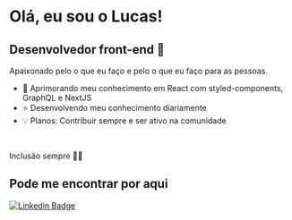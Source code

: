 # Olá, eu sou o Lucas!

## Desenvolvedor front-end :rainbow:

Apaixonado pelo o que eu faço e pelo o que eu faço para as pessoas.

- :seedling: Aprimorando meu conhecimento em React com styled-components, GraphQL e NextJS
- :star: Desenvolvendo meu conhecimento diariamente
- :bulb: Planos: Contribuir sempre e ser ativo na comunidade

<br>

Inclusão sempre :rainbow_flag:

## Pode me encontrar por aqui

[![Linkedin Badge](https://img.shields.io/badge/-LinkedIn-blue?style=flat-square&logo=Linkedin&logoColor=white&link=https://www.linkedin.com/in/lubomfim/)](https://www.linkedin.com/in/lubomfim/)
